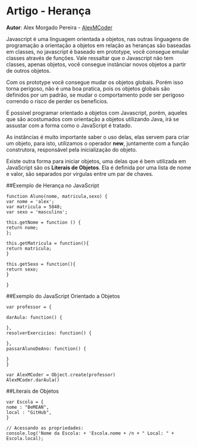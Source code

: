 # Artigo - Herança

**Autor**: Alex Morgado Pereira - [AlexMCoder](https://github.com/AlexMCoder)

Javascript é uma linguagem orientada a objetos, nas outras linguagens de programação a orientação a objetos em relação as heranças são baseadas em classes, no javascript é baseado em prototype, você consegue emular classes através de funções. Vale ressaltar que o Javascript não tem classes, apenas objetos, você consegue instânciar novos objetos a partir de outros objetos.

Com os prototype você consegue mudar os objetos globais. Porém isso torna perigoso, não é uma boa pratica, pois os objetos globais são definidos por um padrão, se mudar o comportamento pode ser perigoso correndo o risco de perder os beneficios.

É possível programar orientado a objetos com Javascript, porém, aqueles que são acostumados com orientação a objetos utilizando Java, irá se assustar com a forma como o JavaScript é tratado.

As instâncias é muito importante saber o uso delas, elas servem para criar um objeto, para isto, utilizamos o operador **new**, juntamente com a função construtora, responsável pela inicialização do objeto.

Existe outra forma para iniciar objetos, uma delas que é bem utilizada em JavaScript são os **Literais de Objetos**. Ela é definida por uma lista de nome e valor, são separados por virgulas entre um par de chaves.

##Exemplo de Herança no JavaScript

```JS
function Aluno(nome, matricula,sexo) {
var nome = 'alex';
var matricula = 5848;
var sexo = 'masculino';

this.getNome = function () {
return nome;
};

this.getMatricula = function(){
return matricula;
}

this.getSexo = function(){
return sexo;
}

}
```

##Exemplo do JavaScript Orientado a Objetos

```JS
var professor = {

darAula: function() {

},
resolverExercicios: function() {

},
passarAlunoDeAno: function() {

}
}

var AlexMCoder = Object.create(professor)
AlexMCoder.darAula()
```

##Literais de Objetos

```JS
var Escola = {
nome : "BeMEAN",
local : "GitHub",
}

// Acessando as propriedades:
console.log('Nome da Escola: + 'Escola.nome + /n + " Local: " + Escola.local);

```